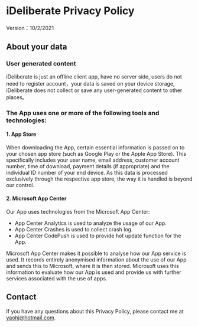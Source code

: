 # iDeliberate Privacy Policy

Version：10/2/2021

## About your data
### User generated content
iDeliberate is just an offline client app, have no server side, users do not need to register account，your data is saved on your device storage, iDeliberate does not collect or save any user-generated content to other places。

### The App uses one or more of the following tools and technologies:
#### 1. App Store

When downloading the App, certain essential information is passed on to your chosen app store (such as Google Play or the Apple App Store). This specifically includes your user name, email address, customer account number, time of download, payment details (if appropriate) and the individual ID number of your end device. As this data is processed exclusively through the respective app store, the way it is handled is beyond our control.

#### 2. Microsoft App Center

Our App uses technologies from the Microsoft App Center:
- App Center Analytics is used to analyze the usage of our App.
- App Center Crashes is used to collect crash log.
- App Center CodePush is used to provide hot update function for the App.

Microsoft App Center makes it possible to analyse how our App service is used. It records entirely anonymised information about the use of our App and sends this to Microsoft, where it is then stored. Microsoft uses this information to evaluate how our App is used and provide us with further services associated with the use of apps. 

## Contact
If you have any questions about this Privacy Policy, please contact me at yaohj@hotmail.com.
